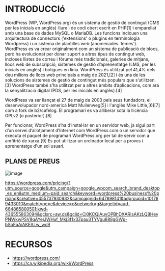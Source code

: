 # INTRODUCCIó

WordPress (WP, WordPress.org) és un sistema de gestió de contingut (CMS per les inicials en anglès) lliure i de codi obert escrit en PHP[1] i emparellat amb una base de dades MySQL o MariaDB. Les funcions inclouen una arquitectura de connectors ('extensions' o plugins en terminologia Wordpress) i un sistema de plantilles web (anomenades 'temes'). WordPress es va crear originalment com un sistema de publicació de blocs, però ha evolucionat per donar suport a altres tipus de contingut web, incloses llistes de correu i fòrums més tradicionals, galeries de mitjans, llocs web de subscripció, sistemes de gestió d’aprenentatge (LMS, per les inicials en anglès) i botigues en línia. WordPress és utilitzat pel 41,4% dels deu milions de llocs web principals a maig de 2021,[2] i és una de les solucions de sistemes de gestió de contingut més populars que s’utilitzen.[3] WordPress també s’ha utilitzat per a altres àmbits d’aplicacions, com ara la senyalització digital (PDS, per les inicials en anglès).[4]

WordPress va ser llançat el 27 de maig de 2003 pels seus fundadors, el desenvolupador nord-americà Matt Mullenweg[5] i l'anglès Mike Little,[6][7] com a fork de b2/cafelog. El programari es va alliberar sota la llicència GPLv2 (o posterior).[8]

Per funcionar, WordPress s’ha d’instal·lar en un servidor web, ja sigui part d’un servei d’allotjament d’Internet com WordPress.com o un servidor que executa el paquet de programari WordPress.org per tal de servir com a amfitrió de xarxa.[9] Es pot utilitzar un ordinador local per a proves i aprenentatge d'un sol usuari.

## PLANS DE PREUS

![image](https://user-images.githubusercontent.com/4015406/152493285-f02972f4-cdd8-4da8-891c-55e6588c90be.png)


https://wordpress.com/pricing/?utm_source=google&utm_campaign=google_wpcom_search_brand_desktop_es_en&utm_medium=paid_search&keyword=wordpress%20business%20pricing&creative=455737930932&campaignid=647898141&adgroupid=101789433010&matchtype=e&device=c&network=g&targetid=aud-664865800501:kwd-436555803094&gclsrc=aw.ds&gclid=Cj0KCQiAuvOPBhDXARIsAKzLQ8HeyPNWkwPSV8qAYejJWHuf_Mkj3f1x3Zpau3TYVgu888gGWp-bSoEaAiAKEALw_wcB

# RECURSOS
- https://wordpress.com/
- https://ca.wikipedia.org/wiki/WordPress

